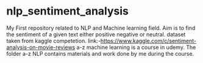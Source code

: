 # nlp_sentiment_analysis
My First repository related to NLP and Machine learning field. Aim is to find the sentiment of a given text either positive negative or neutral.
dataset taken from kaggle competetion. link:-https://www.kaggle.com/c/sentiment-analysis-on-movie-reviews
a-z machine learning is a course in udemy. The folder a-z NLP contains materials and work done by me during the course.
